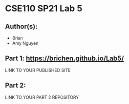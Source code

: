 # CSE110 SP21 Lab 5

## Author(s):
- Brian
- Amy Nguyen

## Part 1: https://brichen.github.io/Lab5/

LINK TO YOUR PUBLISHED SITE

## Part 2:

LINK TO YOUR PART 2 REPOSITORY
